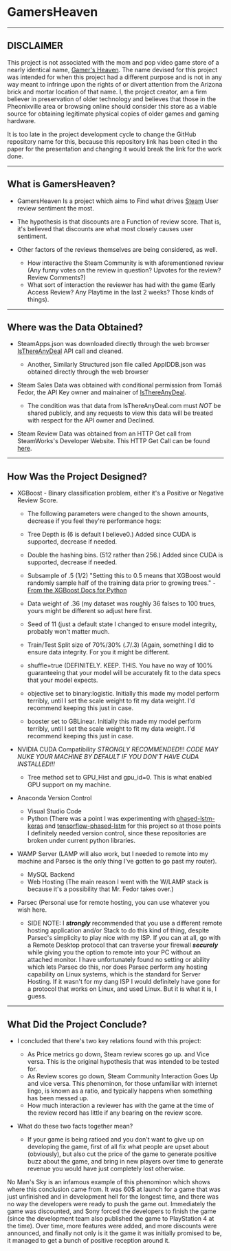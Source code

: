 # GamersHeaven
---------------------------------------------
DISCLAIMER
---------------------------------------------

This project is not associated with the mom and pop video game store of a nearly identical name, [Gamer's Heaven](https://www.gamersheaven.life/). The name devised for this project was intended for when this project had a different purpose and is not in any way meant to infringe upon the rights of or divert attention from the Arizona brick and mortar location of that name. I, the project creator, am a firm believer in preservation of older technology and believes that those in the Pheonixville area or browsing online should consider this store as a viable source for obtaining legitimate physical copies of older games and gaming hardware.

It is too late in the project development cycle to change the GitHub repository name for this, because this repository link has been cited in the paper for the presentation and changing it would break the link for the work done.

---------------------------------------------
  What is GamersHeaven?
---------------------------------------------

- GamersHeaven Is a project which aims to Find what drives [Steam](https://store.steampowered.com/) User review sentiment the most.

- The hypothesis is that discounts are a Function of review score. That is, it's believed that discounts are what most closely causes user sentiment.

- Other factors of the reviews themselves are being considered, as well.
    - How interactive the Steam Community is with aforementioned review (Any funny votes on the review in question? Upvotes for the review? Review Comments?)
    - What sort of interaction the reviewer has had with the game (Early Access Review? Any Playtime in the last 2 weeks? Those kinds of things).


---------------------------------------------
  Where was the Data Obtained?
---------------------------------------------

- SteamApps.json was downloaded directly through the web browser [IsThereAnyDeal](https://isthereanydeal.com/) API call and cleaned.
  - Another, Similarly Structured json file called AppIDDB.json was obtained directly through the web browser

- Steam Sales Data was obtained with conditional permission from Tomáš Fedor, the API Key owner and mainainer of [IsThereAnyDeal](https://isthereanydeal.com/).
  - The condition was that data from IsThereAnyDeal.com must *NOT* be shared publicly, and any requests to view this data will be treated with respect for the API owner and Declined.

- Steam Review Data was obtained from an HTTP Get call from SteamWorks's Developer Website. This HTTP Get Call can be found [here](https://partner.steamgames.com/doc/store/getreviews).



---------------------------------------------
  How Was the Project Designed?
---------------------------------------------

- XGBoost - Binary classification problem, either it's a Positive or Negative Review Score.
  - The following parameters were changed to the shown amounts, decrease if you feel they're performance hogs:
  
   - Tree Depth is (6 is default I believe0.) Added since CUDA is supported, decrease if needed.
   
   - Double the hashing bins. (512 rather than 256.) Added since CUDA is supported, decrease if needed.
   
   - Subsample of .5 (1/2)  "Setting this to 0.5 means that XGBoost would randomly sample half of the training data prior to growing trees." - [From the XGBoost Docs for Python](https://xgboost.readthedocs.io/en/latest/parameter.html)
   
   - Data weight of .36  (my dataset was roughly 36 falses to 100 trues, yours might be different so adjust here first.
   
   - Seed of 11 (just a default state I changed to ensure model integrity, probably won't matter much.

   - Train/Test Split size of 70%/30% (.7/.3) (Again, something I did to ensure data integrity. For you it might be different.
   
   - shuffle=true (DEFINITELY. KEEP. THIS. You have no way of 100% guaranteeing that your model will be accurately fit to the data specs that your model expects.
   
   - objective set to binary:logistic. Initially this made my model perform terribly, until I set the scale weight to fit my data weight. I'd recommend keeping this just in case.

   - booster set to GBLinear. Initially this made my model perform terribly, until I set the scale weight to fit my data weight. I'd recommend keeping this just in case.


- NVIDIA CUDA Compatibility *STRONGLY RECOMMENDED*!!! *CODE MAY NUKE YOUR MACHINE BY DEFAULT IF YOU DON'T HAVE CUDA INSTALLED!!!*
  - Tree method set to GPU_Hist and gpu_id=0. This is what enabled GPU support on my machine.
- Anaconda Version Control
  - Visual Studio Code
  - Python (There was a point I was experimenting with [phased-lstm-keras](https://github.com/fferroni/PhasedLSTM-Keras) and [tensorflow-phased-lstm](https://github.com/philipperemy/tensorflow-phased-lstm) for this project so at those points I definitely needed version control, since these repositories are broken under current python libraries.
- WAMP Server (LAMP will also work, but I needed to remote into my machine and Parsec is the only thing I've gotten to go past my router).
  - MySQL Backend
  - Web Hosting (The main reason I went with the W/LAMP stack is because it's a possibility that Mr. Fedor takes over.)
- Parsec (Personal use for remote hosting, you can use whatever you wish here.

  - SIDE NOTE: I ***strongly*** recommended that you use a different remote hosting application and/or Stack to do this kind of thing, despite Parsec's simplicity to play nice with my ISP. If you can at all, go with a Remote Desktop protocol that can traverse your firewall ***securely*** while giving you the option to remote into your PC without an attached monitor. I have unfortunately found no setting or ability which lets Parsec do this, nor does Parsec perform any hosting capability on Linux systems, which is the standard for Server Hosting. If it wasn't for my dang ISP I would definitely have gone for a protocol that works on Linux, and used Linux. But it is what it is, I guess.


---------------------------------------------
  What Did the Project Conclude?
---------------------------------------------

- I concluded that there's two key relations found with this project:
    - As Price metrics go down, Steam review scores go up. and Vice versa. This is the original hypothesis that was intended to be tested for.
    - As Review scores go down, Steam Community Interaction Goes Up and vice versa. This phenominon, for those unfamiliar with internet lingo, is known as a ratio, and typically happens when something has been messed up.
    - How much interaction a reviewer has with the game at the time of the review record has little if any bearing on the review score.
 
 - What do these two facts together mean?
    - If your game is being ratioed and you don't want to give up on developing the game, first of all fix what people are upset about (obviously), but also cut the price of the game to generate positive buzz about the game, and bring in new players over time to generate revenue you would have just completely lost otherwise.


No Man's Sky is an infamous example of this phenominon which shows where this conclusion came from. It was 60$ at launch for a game that was just unfinished and in development hell for the longest time, and there was no way the developers were ready to push the game out. Immediately the game was discounted, and Sony forced the developers to finish the game (since the development team also published the game to PlayStation 4 at the time). Over time, more features were added, and more discounts were announced, and finally not only is it the game it was initially promised to be, it managed to get a bunch of positive reception around it.
